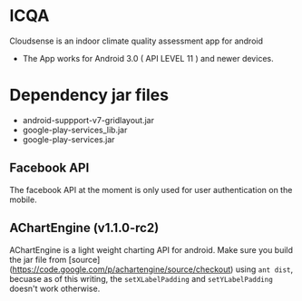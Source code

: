 ICQA
==========
Cloudsense is an indoor climate quality assessment app for android

* The App works for Android 3.0 ( API LEVEL 11 ) and newer devices.


Dependency jar files
======================
* android-suppport-v7-gridlayout.jar
* google-play-services_lib.jar
* google-play-services.jar

 Facebook API
--------------
The facebook API at the moment is only used for user authentication on the mobile.



 AChartEngine (v1.1.0-rc2)
---------------------------
AChartEngine is a light weight charting API for android.
Make sure you build the jar file from [source] (https://code.google.com/p/achartengine/source/checkout) using `ant dist`, becuase as of this writing, the `setXLabelPadding` and `setYLabelPadding` doesn't work otherwise.
